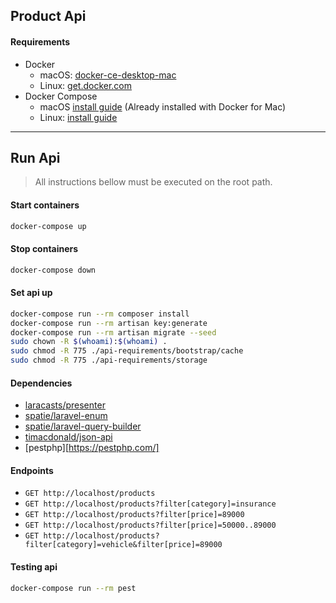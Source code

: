 ## Product Api
#### Requirements
- Docker
  - macOS: [docker-ce-desktop-mac](https://hub.docker.com/editions/community/docker-ce-desktop-mac)
  - Linux: [get.docker.com](https://get.docker.com)
- Docker Compose
    - macOS [install guide](https://docs.docker.com/compose/install/#install-compose-on-macos) (Already installed with Docker for Mac)
    - Linux: [install guide](https://docs.docker.com/compose/install/#install-compose-on-linux-systems)

---
## Run Api

> All instructions bellow must be executed on the root path.

#### Start containers
```bash
docker-compose up
```
#### Stop containers
```bash
docker-compose down
```
#### Set api up
```bash
docker-compose run --rm composer install
docker-compose run --rm artisan key:generate
docker-compose run --rm artisan migrate --seed
sudo chown -R $(whoami):$(whoami) .
sudo chmod -R 775 ./api-requirements/bootstrap/cache
sudo chmod -R 775 ./api-requirements/storage
```
#### Dependencies
- [laracasts/presenter](https://github.com/laracasts/presenter)
- [spatie/laravel-enum](https://github.com/spatie/laravel-enum)
- [spatie/laravel-query-builder](https://github.com/spatie/laravel-query-builder)
- [timacdonald/json-api](https://github.com/timacdonald/json-api)
- [pestphp][https://pestphp.com/]
#### Endpoints
- `GET http://localhost/products`
- `GET http://localhost/products?filter[category]=insurance`
- `GET http://localhost/products?filter[price]=89000`
- `GET http://localhost/products?filter[price]=50000..89000`
- `GET http://localhost/products?filter[category]=vehicle&filter[price]=89000`
#### Testing api
```bash
docker-compose run --rm pest
```
